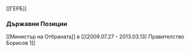 [[ГЕРБ]]

### Държавни Позиции
[[Министър на Отбраната]] в [[(2009.07.27 - 2013.03.13) Правителство Борисов 1]]